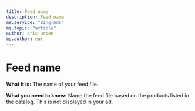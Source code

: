 ```yaml
---
title: Feed name
description: Feed name
ms.service: "Bing-Ads"
ms.topic: "article"
author: eric-urban
ms.author: eur
---
```


# Feed name

**What it is:**  The name of your feed file.

**What you need to know:**  Name the feed file based on the products listed in the catalog. This is not displayed in your ad.


